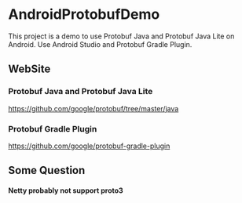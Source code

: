 # AndroidProtobufDemo
This project is a demo to use Protobuf Java and Protobuf Java Lite on Android.
Use Android Studio and Protobuf Gradle Plugin.

## WebSite
### Protobuf Java and Protobuf Java Lite
https://github.com/google/protobuf/tree/master/java
### Protobuf Gradle Plugin
https://github.com/google/protobuf-gradle-plugin

## Some Question
#### Netty probably not support proto3
